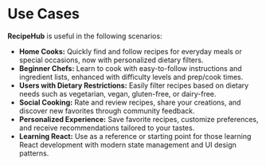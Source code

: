 # Use Cases

**RecipeHub** is useful in the following scenarios:

- **Home Cooks:** Quickly find and follow recipes for everyday meals or special occasions, now with personalized dietary filters.
- **Beginner Chefs:** Learn to cook with easy-to-follow instructions and ingredient lists, enhanced with difficulty levels and prep/cook times.
- **Users with Dietary Restrictions:** Easily filter recipes based on dietary needs such as vegetarian, vegan, gluten-free, or dairy-free.
- **Social Cooking:** Rate and review recipes, share your creations, and discover new favorites through community feedback.
- **Personalized Experience:** Save favorite recipes, customize preferences, and receive recommendations tailored to your tastes.
- **Learning React:** Use as a reference or starting point for those learning React development with modern state management and UI design patterns.